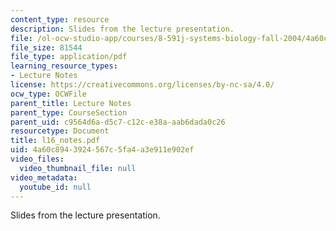 ```yaml
---
content_type: resource
description: Slides from the lecture presentation.
file: /ol-ocw-studio-app/courses/8-591j-systems-biology-fall-2004/4a60c8943924567c5fa4a3e911e902ef_l16_notes.pdf
file_size: 81544
file_type: application/pdf
learning_resource_types:
- Lecture Notes
license: https://creativecommons.org/licenses/by-nc-sa/4.0/
ocw_type: OCWFile
parent_title: Lecture Notes
parent_type: CourseSection
parent_uid: c9564d6a-d5c7-c12c-e38a-aab6dada0c26
resourcetype: Document
title: l16_notes.pdf
uid: 4a60c894-3924-567c-5fa4-a3e911e902ef
video_files:
  video_thumbnail_file: null
video_metadata:
  youtube_id: null
---
```

Slides from the lecture presentation.